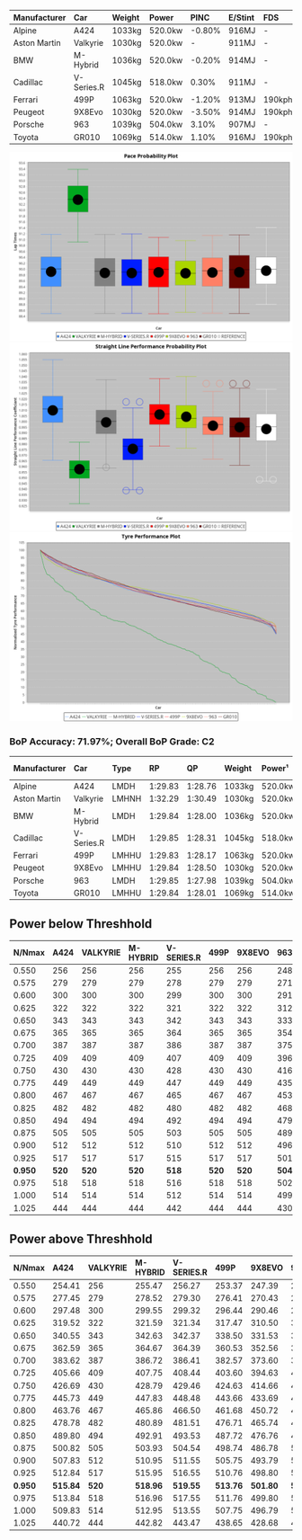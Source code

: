 | Manufacturer | Car        | Weight | Power   | PINC    | E/Stint | FDS     |
|:-|:-|:-|:-|:-|:-|:-|
| Alpine       | A424       | 1033kg | 520.0kw | -0.80%  | 916MJ   |    -    |
| Aston Martin | Valkyrie   | 1030kg | 520.0kw |    -    | 911MJ   |    -    |
| BMW          | M-Hybrid   | 1036kg | 520.0kw | -0.20%  | 914MJ   |    -    |
| Cadillac     | V-Series.R | 1045kg | 518.0kw | 0.30%   | 911MJ   |    -    |
| Ferrari      | 499P       | 1063kg | 520.0kw | -1.20%  | 913MJ   | 190kph  |
| Peugeot      | 9X8Evo     | 1030kg | 520.0kw | -3.50%  | 914MJ   | 190kph  |
| Porsche      | 963        | 1039kg | 504.0kw | 3.10%   | 907MJ   |    -    |
| Toyota       | GR010      | 1069kg | 514.0kw | 1.10%   | 916MJ   | 190kph  |

![PACECHART](./IMG/AUTO.png)
![STRAIGHTLINEPERFORMANCECHART](./IMG/AUTO_sp.png)
![TYREPERFORMANCECHART](./IMG/AUTO_tw.png)

### BoP Accuracy: 71.97%; Overall BoP Grade: C2
| Manufacturer | Car        | Type  | RP      | QP      | Weight | Power¹  | Threshhold | PINC    | Power²   | E/Stint | AVG Vmax  | FDS     | RDLC | L/Stint | BOP-Grade | Model Accuracy | Model Points | Match% | SimDiff |
|:-|:-|:-|:-|:-|:-|:-|:-|:-|:-|:-|:-|:-|:-|:-|:-|:-|:-|:-|:-|
| Alpine       | A424       | LMDH  | 1:29.83 | 1:28.76 | 1033kg | 520.0kw | 250.0kph   | -0.80%  | 515.80kw |  916MJ  | 327.50kph |    -    | 1.01 | 40      | -B2       | 99.49%         | 1360         | 84.72% | -0.08   |
| Aston Martin | Valkyrie   | LMHNH | 1:32.29 | 1:30.49 | 1030kg | 520.0kw | 0.0kph     |    -    | 520.00kw |  911MJ  | 318.07kph |    -    | 1.03 | 40      | +Ω2       | 100.00%        | 312          | -8.52% | #       |
| BMW          | M-Hybrid   | LMDH  | 1:29.84 | 1:28.00 | 1036kg | 520.0kw | 250.0kph   | -0.20%  | 519.00kw |  914MJ  | 326.35kph |    -    | 1.02 | 40      | -B1       | 98.62%         | 2363         | 85.20% | +0.19   |
| Cadillac     | V-Series.R | LMDH  | 1:29.85 | 1:28.31 | 1045kg | 518.0kw | 250.0kph   | 0.30%   | 519.60kw |  911MJ  | 320.45kph |    -    | 1.02 | 40      | -B1       | 98.50%         | 4201         | 85.91% | +0.52   |
| Ferrari      | 499P       | LMHHU | 1:29.83 | 1:28.17 | 1063kg | 520.0kw | 250.0kph   | -1.20%  | 513.80kw |  913MJ  | 324.55kph | 190kph  | 1.02 | 40      | -B2       | 100.00%        | 4441         | 81.59% | +0.56   |
| Peugeot      | 9X8Evo     | LMHHU | 1:29.84 | 1:28.50 | 1030kg | 520.0kw | 250.0kph   | -3.50%  | 501.80kw |  914MJ  | 325.70kph | 190kph  | 1.02 | 40      | -C1       | 100.00%        | 808          | 78.67% | +0.30   |
| Porsche      | 963        | LMDH  | 1:29.85 | 1:27.98 | 1039kg | 504.0kw | 250.0kph   | 3.10%   | 519.60kw |  907MJ  | 324.20kph |    -    | 1.02 | 40      | -B2       | 99.87%         | 12613        | 83.90% | +0.36   |
| Toyota       | GR010      | LMHHU | 1:29.84 | 1:28.01 | 1069kg | 514.0kw | 250.0kph   | 1.10%   | 519.70kw |  916MJ  | 321.98kph | 190kph  | 1.02 | 40      | -B2       | 99.73%         | 2956         | 84.27% | +0.12   |

## Power below Threshhold
| N/Nmax    | A424    | VALKYRIE | M-HYBRID | V-SERIES.R | 499P    | 9X8EVO  | 963     | GR010   |
|:-|:-|:-|:-|:-|:-|:-|:-|:-|
|  0.550    |  256    |  256     |  256     |  255       |  256    |  256    |  248    |  253    |
|  0.575    |  279    |  279     |  279     |  278       |  279    |  279    |  271    |  276    |
|  0.600    |  300    |  300     |  300     |  299       |  300    |  300    |  291    |  297    |
|  0.625    |  322    |  322     |  322     |  321       |  322    |  322    |  312    |  318    |
|  0.650    |  343    |  343     |  343     |  342       |  343    |  343    |  333    |  339    |
|  0.675    |  365    |  365     |  365     |  364       |  365    |  365    |  354    |  361    |
|  0.700    |  387    |  387     |  387     |  386       |  387    |  387    |  375    |  383    |
|  0.725    |  409    |  409     |  409     |  407       |  409    |  409    |  396    |  404    |
|  0.750    |  430    |  430     |  430     |  428       |  430    |  430    |  416    |  425    |
|  0.775    |  449    |  449     |  449     |  447       |  449    |  449    |  435    |  444    |
|  0.800    |  467    |  467     |  467     |  465       |  467    |  467    |  453    |  462    |
|  0.825    |  482    |  482     |  482     |  480       |  482    |  482    |  468    |  477    |
|  0.850    |  494    |  494     |  494     |  492       |  494    |  494    |  479    |  488    |
|  0.875    |  505    |  505     |  505     |  503       |  505    |  505    |  489    |  499    |
|  0.900    |  512    |  512     |  512     |  510       |  512    |  512    |  496    |  506    |
|  0.925    |  517    |  517     |  517     |  515       |  517    |  517    |  501    |  511    |
| **0.950** | **520** | **520**  | **520**  | **518**    | **520** | **520** | **504** | **514** |
|  0.975    |  518    |  518     |  518     |  516       |  518    |  518    |  502    |  512    |
|  1.000    |  514    |  514     |  514     |  512       |  514    |  514    |  499    |  508    |
|  1.025    |  444    |  444     |  444     |  442       |  444    |  444    |  430    |  439    |

## Power above Threshhold
| N/Nmax    | A424       | VALKYRIE | M-HYBRID   | V-SERIES.R | 499P       | 9X8EVO     | 963        | GR010      |
|:-|:-|:-|:-|:-|:-|:-|:-|:-|
|  0.550    |  254.41    |  256     |  255.47    |  256.27    |  253.37    |  247.39    |  256.31    |  256.32    |
|  0.575    |  277.45    |  279     |  278.52    |  279.30    |  276.41    |  270.43    |  279.34    |  279.35    |
|  0.600    |  297.48    |  300     |  299.55    |  299.32    |  296.44    |  290.46    |  299.36    |  299.38    |
|  0.625    |  319.52    |  322     |  321.59    |  321.34    |  317.47    |  310.50    |  321.39    |  321.40    |
|  0.650    |  340.55    |  343     |  342.63    |  342.37    |  338.50    |  331.53    |  342.41    |  342.43    |
|  0.675    |  362.59    |  365     |  364.67    |  364.39    |  360.53    |  352.56    |  364.44    |  364.46    |
|  0.700    |  383.62    |  387     |  386.72    |  386.41    |  382.57    |  373.60    |  386.46    |  386.49    |
|  0.725    |  405.66    |  409     |  407.75    |  408.44    |  403.60    |  394.63    |  408.49    |  408.51    |
|  0.750    |  426.69    |  430     |  428.79    |  429.46    |  424.63    |  414.66    |  429.52    |  429.54    |
|  0.775    |  445.73    |  449     |  447.83    |  448.48    |  443.66    |  433.69    |  448.54    |  448.56    |
|  0.800    |  463.76    |  467     |  465.86    |  466.50    |  461.68    |  450.72    |  466.56    |  466.59    |
|  0.825    |  478.78    |  482     |  480.89    |  481.51    |  476.71    |  465.74    |  481.58    |  481.61    |
|  0.850    |  489.80    |  494     |  492.91    |  493.53    |  487.72    |  476.76    |  493.59    |  493.62    |
|  0.875    |  500.82    |  505     |  503.93    |  504.54    |  498.74    |  486.78    |  504.61    |  504.64    |
|  0.900    |  507.83    |  512     |  510.95    |  511.55    |  505.75    |  493.79    |  511.61    |  511.64    |
|  0.925    |  512.84    |  517     |  515.95    |  516.55    |  510.76    |  498.80    |  516.62    |  516.65    |
| **0.950** | **515.84** | **520**  | **518.96** | **519.55** | **513.76** | **501.80** | **519.62** | **519.65** |
|  0.975    |  513.84    |  518     |  516.96    |  517.55    |  511.76    |  499.80    |  517.62    |  517.65    |
|  1.000    |  509.83    |  514     |  512.95    |  513.55    |  507.75    |  496.79    |  513.62    |  513.65    |
|  1.025    |  440.72    |  444     |  442.82    |  443.47    |  438.65    |  428.68    |  443.53    |  443.56    |
